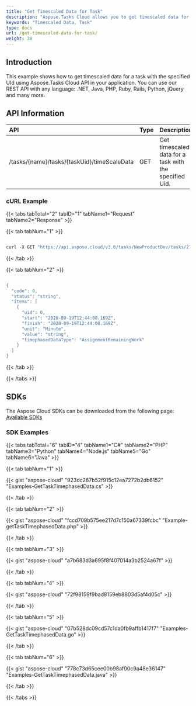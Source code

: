 ```yaml
---
title: "Get Timescaled Data for Task"
description: "Aspose.Tasks Cloud allows you to get timescaled data for task in MPP, MPT and XML. Moreover, our REST API can be used with nearly all languages like .NET, Node.JS, Python, PHP, Go, Java and many more."
keywords: "Timescaled Data, Task"
type: docs
url: /get-timescaled-data-for-task/
weight: 30
---
```


## **Introduction**
This example shows how to get timescaled data for a task with the specified UId using Aspose.Tasks Cloud API in your application. You can use our REST API with any language: .NET, Java, PHP, Ruby, Rails, Python, jQuery and many more.
## **API Information**

|**API**|**Type**|**Description**|**Resource Link**|
| :- | :- | :- | :- |
|/tasks/{name}/tasks/{taskUid}/timeScaleData|GET|Get timescaled data for a task with the specified Uid.|[GetTaskTimephasedData](https://apireference.aspose.cloud/tasks/#/TasksTask/GetTaskTimephasedData)|
### **cURL Example**
{{< tabs tabTotal="2" tabID="1" tabName1="Request" tabName2="Response" >}}

{{< tab tabNum="1" >}}

```java

curl -X GET "https://api.aspose.cloud/v3.0/tasks/NewProductDev/tasks/27/timeScaleData?type=TaskWork" -H "accept: application/json" -H "x-aspose-client: Containerize.Swagger"

```

{{< /tab >}}

{{< tab tabNum="2" >}}

```java

{
  "code": 0,
  "status": "string",
  "items": [
    {
      "uid": 0,
      "start": "2020-09-19T12:44:08.169Z",
      "finish": "2020-09-19T12:44:08.169Z",
      "unit": "Minute",
      "value": "string",
      "timephasedDataType": "AssignmentRemainingWork"
    }
  ]
}

```

{{< /tab >}}

{{< /tabs >}}
## **SDKs**
The Aspose Cloud SDKs can be downloaded from the following page: [Available SDKs](/tasks/available-sdks/)
### **SDK Examples**
{{< tabs tabTotal="6" tabID="4" tabName1="C#" tabName2="PHP" tabName3="Python" tabName4="Node.js" tabName5="Go" tabName6="Java" >}}

{{< tab tabNum="1" >}}

{{< gist "aspose-cloud" "923dc267b52f915c12ea7272b2db6152" "Examples-GetTaskTimephasedData.cs" >}}

{{< /tab >}}

{{< tab tabNum="2" >}}

{{< gist "aspose-cloud" "fccd709b575ee217d7c150a67339fcbc" "Example-getTaskTimephasedData.php" >}}

{{< /tab >}}

{{< tab tabNum="3" >}}

{{< gist "aspose-cloud" "a7b683d3a695f8f407014a3b2524a67f" >}}

{{< /tab >}}

{{< tab tabNum="4" >}}

{{< gist "aspose-cloud" "72f98159f9bad8159eb8803d5af4d05c" >}}

{{< /tab >}}

{{< tab tabNum="5" >}}

{{< gist "aspose-cloud" "07b528dc09cd57c1da0fb9affb1417f7" "Examples-GetTaskTimephasedData.go" >}}

{{< /tab >}}

{{< tab tabNum="6" >}}

{{< gist "aspose-cloud" "778c73d65cee00b98af00c9a48e36147" "Examples-GetTaskTimephasedData.java" >}}

{{< /tab >}}

{{< /tabs >}}
